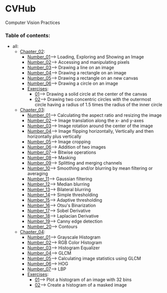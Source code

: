 # CVHub
Computer Vision Practices


### Table of contents:

* all:
    * [Chapter_02](/all/chapter_02):
        * [Number_01](/all/chapter_02/number_01.py)--> Loading, Exploring and Showing an Image
        * [Number_02](/all/chapter_02/number_02.py)--> Accessing and manipulating pixels
        * [Number_03](/all/chapter_02/number_03.py)--> Drawing a line on an image
        * [Number_04](/all/chapter_02/number_04.py)--> Drawing a rectangle on an image
        * [Number_05](/all/chapter_02/number_05.py)--> Drawing a rectangle on an new canvas
        * [Number_06](/all/chapter_02/number_06.py)--> Drawing a circle on an image
        * [Exercises](/all/chapter_02/exercises):
            * [01](/all/chapter_02/exercises/01.py)--> Drawing a solid circle at the center of the canvas
            * [02](/all/chapter_02/exercises/02.py)--> Drawing two concentric circles with the outermost circle having a radius of 1.5 times the radius of the inner circle
    * [Chapter_03](/all/chapter_03):
        * [Number_01](/all/chapter_03/number_01.py)--> Calculating the aspect ratio and resizing the image
        * [Number_02](/all/chapter_03/number_02.py)--> Image translation along the x- and y-axes
        * [Number_03](/all/chapter_03/Number_03.py)--> Image rotation around the center of the image
        * [Number_04](all/chapter_03/Number_04.py)--> Image flipping horizontally, Vertically and then horizontally plus vertically
        * [Number_05](all/chapter_03/Number_05.py)--> Image cropping
        * [Number_06](all/chapter_03/Number_06.py)--> Addition of two images
        * [Number_07](all/chapter_03/Number_07.py)--> Bitwise operations
        * [Number_08](all/chapter_03/Number_08.py)--> Masking
        * [Number_09](all/chapter_03/Number_09.py)--> Splitting and merging channels
        * [Number_10](all/chapter_03/Number_10.py)--> Smoothing and/or blurring by mean filtering or averaging
        * [Number_11](all/chapter_03/Number_11.py)--> Gaussian filtering
        * [Number_12](all/chapter_03/Number_12.py)--> Median blurring
        * [Number_13](all/chapter_03/Number_13.py)--> Bilateral blurring
        * [Number_14](all/chapter_03/Number_14.py)--> Simple thresholding
        * [Number_15](all/chapter_03/Number_15.py)--> Adaptive thresholding
        * [Number_16](all/chapter_03/Number_16.py)--> Otsu's Binarization
        * [Number_17](all/chapter_03/Number_17.py)--> Sobel Derivative
        * [Number_18](all/chapter_03/Number_18.py)--> Laplacian Derivative
        * [Number_19](all/chapter_03/Number_19.py)--> Canny edge detection
        * [Number_20](all/chapter_03/Number_20.py)--> Contours
    * [Chapter_04](/all/chapter_04):
        * [Number_01](all/chapter_04/Number_01.py)--> Grayscale Histogram
        * [Number_02](all/chapter_04/Number_02.py)--> RGB Color Histogram
        * [Number_03](all/chapter_04/Number_03.py)--> Histogram Equalizer
        * [Number_04](all/chapter_04/Number_04.py)--> GLCM
        * [Number_05](all/chapter_04/Number_05.py)--> Calculating image statistics using GLCM  
        * [Number_06](all/chapter_04/Number_06.py)--> HOG
        * [Number_07](all/chapter_04/Number_07.py)--> LBP  
        * [Exercises](all/chapter_04/exercises):
            * [01](all/chapter_04/exercises/01.py)--> Plot a histogram of an image with 32 bins
            * [02](all/chapter_04/exercises/02.py)--> Create a histogram of a masked image
